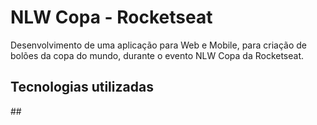 # NLW Copa - Rocketseat

Desenvolvimento de uma aplicação para Web e Mobile, para criação de bolões da copa do mundo, durante o evento NLW Copa da Rocketseat. 

<h2>Tecnologias utilizadas</h2>
##

